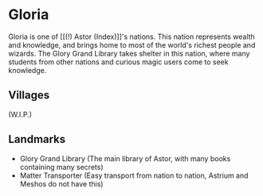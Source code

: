 # Gloria
Gloria is one of [[(!) Astor (Index)]]'s nations. This nation represents wealth and knowledge, and brings home to most of the world's richest people and wizards. The Glory Grand Library takes shelter in this nation, where many students from other nations and curious magic users come to seek knowledge.

## Villages
(W.I.P.)

## Landmarks
- Glory Grand Library (The main library of Astor, with many books containing many secrets)
- Matter Transporter (Easy transport from nation to nation, Astrium and Meshos do not have this)